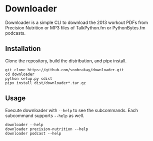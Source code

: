 Downloader
==========

Downloader is a simple CLI to download the 2013 workout PDFs from Precision
Nutrition or MP3 files of TalkPython.fm or PythonBytes.fm podcasts.

Installation
------------

Clone the repository, build the distribution, and pipx install.

```shell
git clone https://github.com/soobrakay/downloader.git
cd downloader
python setup.py sdist
pipx install dist/downloader*.tar.gz
```

Usage
-----
Execute downloader with `--help` to see the subcommands. Each subcommand
supports `--help` as well.

```shell
downloader --help
downloader precision-nutrition --help
downloader podcast --help
```
